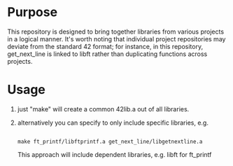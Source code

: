 # Purpose
This repository is designed to bring together libraries from various projects in a logical manner. It's worth noting that individual project repositories may deviate from the standard 42 format; for instance, in this repository, get_next_line is linked to libft rather than duplicating functions across projects.
# Usage
1. just "make" will create a common 42lib.a out of all libraries.
2. alternatively you can specify to only include specific libraries, e.g.
   
   ```

   make ft_printf/libftprintf.a get_next_line/libgetnextline.a

   ```

   This approach will include dependent libraries, e.g. libft for ft_printf
